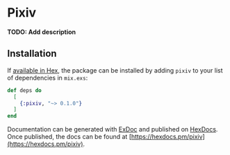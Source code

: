 # Pixiv

**TODO: Add description**

## Installation

If [available in Hex](https://hex.pm/docs/publish), the package can be installed
by adding `pixiv` to your list of dependencies in `mix.exs`:

```elixir
def deps do
  [
    {:pixiv, "~> 0.1.0"}
  ]
end
```

Documentation can be generated with [ExDoc](https://github.com/elixir-lang/ex_doc)
and published on [HexDocs](https://hexdocs.pm). Once published, the docs can
be found at [https://hexdocs.pm/pixiv](https://hexdocs.pm/pixiv).

